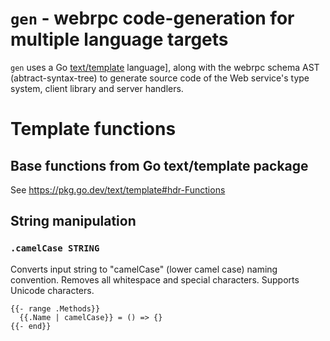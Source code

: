 # `gen` - webrpc code-generation for multiple language targets

`gen` uses a Go [text/template](https://pkg.go.dev/text/template) language], along with the webrpc schema AST (abtract-syntax-tree)
to generate source code of the Web service's type system, client library and server handlers.

# Template functions

## Base functions from Go text/template package

See https://pkg.go.dev/text/template#hdr-Functions

## String manipulation

### `.camelCase STRING`

Converts input string to "camelCase" (lower camel case) naming convention.
Removes all whitespace and special characters. Supports Unicode characters.

```
{{- range .Methods}}
  {{.Name | camelCase}} = () => {}
{{- end}}
```
